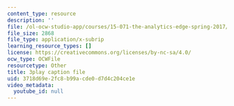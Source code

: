 ```yaml
---
content_type: resource
description: ''
file: /ol-ocw-studio-app/courses/15-071-the-analytics-edge-spring-2017/3718d69e2fc8b99acde0d7d4c204ce1e_D2FQ-JnltPw.srt
file_size: 2868
file_type: application/x-subrip
learning_resource_types: []
license: https://creativecommons.org/licenses/by-nc-sa/4.0/
ocw_type: OCWFile
resourcetype: Other
title: 3play caption file
uid: 3718d69e-2fc8-b99a-cde0-d7d4c204ce1e
video_metadata:
  youtube_id: null
---
```

